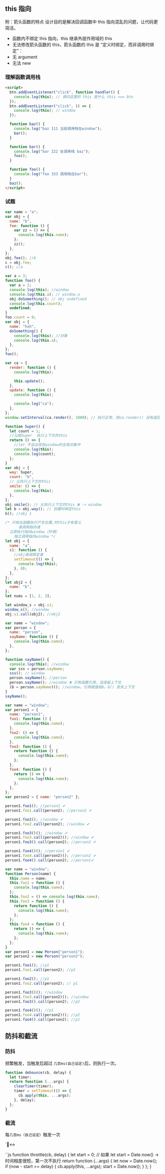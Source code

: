 ## this 指向

附：箭头函数的特点
设计目的是解决回调函数中 this 指向混乱的问题，让代码更简洁。

- 函数内不绑定 this 指向，this 继承外层作用域的 this
- 无法修改箭头函数的 this，箭头函数的 this 是 “定义时绑定，而非调用时绑定”：
- 无 argument
- 无法 new

### 理解函数调用栈

```html
<script>
  btn.addEventListener("click", function handler() {
    console.log(this); // 请问这里的 this 是什么 this === btn
  });
  btn.addEventListener("click", () => {
    console.log(this); // window
  });

  function baz() {
    console.log("baz 111 当前调用栈在window");
    bar();
  }

  function bar() {
    console.log("bar 222 在调用栈 baz");
    foo();
  }

  function foo() {
    console.log("foo 333 调用栈在bar");
  }
  baz();
</script>
```

### 试题

```js
var name = "a";
var obj = {
  name: "b",
  fee: function () {
    var zz = () => {
      console.log(this.name);
    };
    zz();
  },
};
obj.fee(); //b
c = obj.fee;
c(); //a
```

```js
var a = 3;
function foo() {
  var a = 2;
  console.log(this); //window
  console.log(this.a); // window.a
  obj.doSomething(); // obj undefined
  console.log(this.count);
  undefined;
}
foo.count = 0;
var obj = {
  name: "hxh",
  doSomething() {
    console.log(this); //对象
    console.log(this.a);
  },
};
foo();
```

```js
var ca = {
  render: function () {
    console.log(this);

    this.update();
  },
  update: function () {
    console.log(this);

    console.log("ca");
  },
};
window.setInterval(ca.render(), 1000); // 执行正常，但ca.render() 没有返回会报错。
```

```js
function Super() {
  let count = 1;
  //父级Super  执行上下文的this
  return () => {
    //let 不会出现在window的全局对象中
    console.log(this);
    console.log(count);
  };
}
var obj = {
  way: Super,
  count: "b",
  // 父执行上下文的this
  smile: () => {
    console.log(this);
  },
};
obj.smile(); // 父执行上下文的this ❌ -> window
let b = obj.way(); // 创建时绑定this
b(); //obj 1
```

```js
/* 只有在函数执行产生位置,时this才有意义
      谁调用指向谁
  立即执行指向window（环境）
    独立调用指向window */
let obj = {
  name: "a",
  s1: function () {
    //obj谁调绑定谁
    setTimeout(() => {
      console.log(this);
    }, 0);
  },
};
let obj2 = {
  name: "b",
};
let nums = [1, 2, 3];

let window_s = obj.s1;
window_s(); //window
obj.s1.call(obj2); //obj2
```

```js
var name = "window";
var person = {
  name: "person",
  sayName: function () {
    console.log(this.name);
  },
};

function sayName() {
  console.log(this); //window
  var sss = person.sayName;
  sss(); // window
  person.sayName(); //person
  person.sayName(); //window ❌ 只有函数引用，没保留上下文
  (b = person.sayName)(); //window。引用赋值给b。b() 丢失上下文
}
sayName();
```

```js
var name = "window";
var person1 = {
  name: "person1",
  foo1: function () {
    console.log(this.name);
  },
  foo2: () => {
    console.log(this.name);
  },
  foo3: function () {
    return function () {
      console.log(this.name);
    };
  },
  foo4: function () {
    return () => {
      console.log(this.name);
    };
  },
};
var person2 = { name: "person2" };

person1.foo1(); //person1 ✔
person1.foo1.call(person2); //person2 ✔

person1.foo2(); //window ✔
person1.foo2.call(person2); //window ✔

person1.foo3()(); //window ✔
person1.foo3.call(person2)(); //window ✔
person1.foo3().call(person2); //person2 ✔

person1.foo4()(); //person1 ✔
person1.foo4.call(person2)(); //person2 ✔
person1.foo4().call(person2); //person1✔
```

```js
var name = "window";
function Person(name) {
  this.name = name;
  this.foo1 = function () {
    console.log(this.name);
  };
  this.foo2 = () => console.log(this.name);
  this.foo3 = function () {
    return function () {
      console.log(this.name);
    };
  };
  this.foo4 = function () {
    return () => {
      console.log(this.name);
    };
  };
}
var person1 = new Person("person1");
var person2 = new Person("person2");

person1.foo1(); //p1
person1.foo1.call(person2); //p2

person1.foo2(); //p1
person1.foo2.call(person2); // p1

person1.foo3()(); //window
person1.foo3.call(person2)(); //window
person1.foo3().call(person2); //p2

person1.foo4()(); //p1
person1.foo4.call(person2)(); //p2
person1.foo4().call(person2); //p1
```

## 防抖和截流

### 防抖

频繁触发，当触发后超过 `几百ms(自己设定)`后，则执行一次。

```js
function debounce(cb, delay) {
  let timer;
  return function (...args) {
    clearTimer(timer);
    timer = setTimeout(() => {
      cb.apply(this, ...args);
    }, delay);
  };
}
```

### 截流

每`几百ms（自己设定）`触发一次

`🙂‍↔️





























































































































































































``js
function throttle(cb, delay) {
  let start = 0; // 如果 let start = Date.now() -> 时间相差很短，第一次不执行
  return function (...args) {
    let now = Date.now();
    if (now - start >= delay) {
      cb.apply(this, ...args);
      start = Date.now();
    }
  };
}
```

